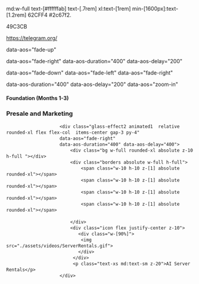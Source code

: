 md:w-full text-[#ffffffab] text-[.7rem] xl:text-[1rem] min-[1600px]:text-[1.2rem]
62CFF4
 #2c67f2.
 
 
49C3CB
 
 https://telegram.org/
 
data-aos="fade-up"

data-aos="fade-right"
data-aos-duration="400"
data-aos-delay="200"

data-aos="fade-down"
data-aos="fade-left"
data-aos="fade-right"

data-aos-duration="400"
data-aos-delay="200"
data-aos="zoom-in"

<h4 class="my-[1rem] text-[#ffffffee] text-center md:text-left w-full text-[.9rem]">Foundation (Months 1-3)</h4>

   <h3 class="text-[#ffffffee] text-[1.25rem] xl:text-[1.4rem] mb-[1rem] text-center md:text-left">Presale and Marketing</h3> 

   
                        <div class="glass-effect2 animated1  relative rounded-xl flex flex-col  items-center gap-3 py-4"
                        data-aos="fade-right"
                        data-aos-duration="400" data-aos-delay="400">
                            <div class="bg w-full rounded-xl absolute z-10 h-full "></div>
                            <div class="borders absolute w-full h-full">
                                <span class="w-10 h-10 z-[1] absolute rounded-xl"></span>
                                <span class="w-10 h-10 z-[1] absolute rounded-xl"></span>
                                <span class="w-10 h-10 z-[1] absolute rounded-xl"></span>
                                <span class="w-10 h-10 z-[1] absolute rounded-xl"></span>
                               
                            </div> 
                            <div class="icon flex justify-center z-10">
                               <div class="w-[90%]">
                                <img src="./assets/videos/ServerRentals.gif">
                               </div>
                             </div>
                             <p class="text-xs md:text-sm z-20">AI Server Rentals</p>
                        </div>